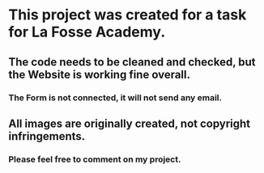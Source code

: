 # This project was created for a task for La Fosse Academy.
## The code needs to be cleaned and checked, but the Website is working fine overall.
### The Form is not connected, it will not send any email.
## All images are originally created, not copyright infringements.
### Please feel free to comment on my project.
